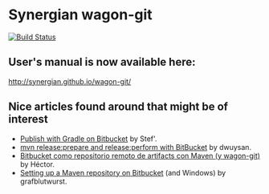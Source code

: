 # Synergian wagon-git

[![Build Status](https://drone.io/github.com/synergian/wagon-git/status.png)](https://drone.io/github.com/synergian/wagon-git/latest)

## User's manual is now available here:

http://synergian.github.io/wagon-git/

## Nice articles found around that might be of interest

- [Publish with Gradle on Bitbucket](https://medium.com/@Mul0w/publish-with-gradle-on-bitbucket-1463236dc460) by Stef'.
- [mvn release:prepare and release:perform with BitBucket](https://dwuysan.wordpress.com/2015/10/29/mvn-releaseprepare-and-releaseperform-with-bitbucket/) by dwuysan.
- [Bitbucket como repositorio remoto de artifacts con Maven (y wagon-git)](https://hectordeveloper.wordpress.com/2014/12/18/bitbucket-como-repositorio-remoto-de-artifacts-con-maven-y-wagon-git/) by Héctor.
- [Setting up a Maven repository on Bitbucket](https://plebcode.wordpress.com/2015/08/04/setting-up-a-maven-repository-on-bitbucket/) (and Windows) by grafblutwurst.

